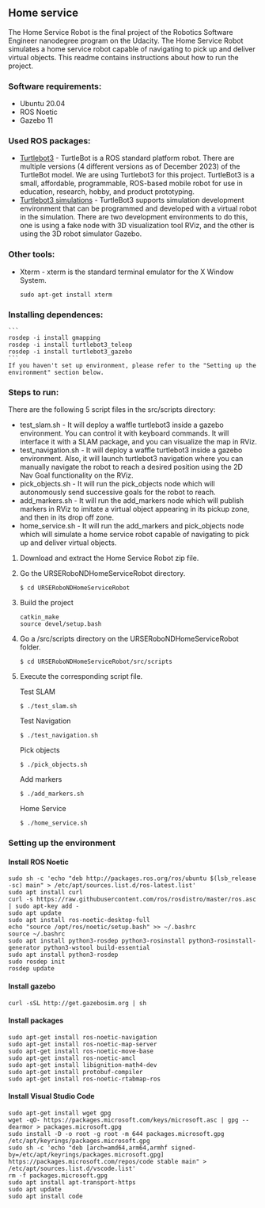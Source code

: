 ## Home service

The Home Service Robot is the final project of the Robotics Software Engineer nanodegree program on the Udacity.
The Home Service Robot simulates a home service robot capable of navigating to pick up and deliver virtual objects.
This readme contains instructions about how to run the project.

### Software requirements:
 - Ubuntu 20.04
 - ROS Noetic
 - Gazebo 11

### Used ROS packages:
 - [Turtlebot3](https://github.com/ROBOTIS-GIT/turtlebot3) - TurtleBot is a ROS standard platform robot. There are multiple versions (4 different versions as of December 2023) of the TurtleBot model. 
   We are using Turtlebot3 for this project. TurtleBot3 is a small, affordable, programmable, ROS-based mobile robot for use in education, research, hobby, and product prototyping.
 - [Turtlebot3 simulations](https://github.com/ROBOTIS-GIT/turtlebot3_simulations) - TurtleBot3 supports simulation development environment that can be programmed and developed with a virtual robot in the simulation. 
   There are two development environments to do this, one is using a fake node with 3D visualization tool RViz, and the other is using the 3D robot simulator Gazebo.

### Other tools:
 - Xterm - xterm is the standard terminal emulator for the X Window System.
    ```
    sudo apt-get install xterm
    ```

### Installing dependences:
    ```
    rosdep -i install gmapping
    rosdep -i install turtlebot3_teleop
    rosdep -i install turtlebot3_gazebo
    ```
    If you haven't set up environment, please refer to the "Setting up the environment" section below.

### Steps to run:
There are the following 5 script files in the src/scripts directory:
 - test_slam.sh - It will deploy a waffle turtlebot3 inside a gazebo environment. You can control it with keyboard commands. 
 It will interface it with a SLAM package, and you can visualize the map in RViz.
 - test_navigation.sh - It will deploy a waffle turtlebot3 inside a gazebo environment. Also, it will launch turtlebot3 navigation where you can manually navigate the robot to reach a desired position using the 2D Nav Goal functionality on the RViz.
 - pick_objects.sh - It will run the pick_objects node which will autonomously send successive goals for the robot to reach.
 - add_markers.sh - It will run the add_markers node which will publish markers in RViz to imitate a virtual object appearing in its pickup zone, and then in its drop off zone.
 - home_service.sh - It will run the add_markers and pick_objects node which will simulate a home service robot capable of navigating to pick up and deliver virtual objects.

1. Download and extract the Home Service Robot zip file.
2. Go the URSERoboNDHomeServiceRobot directory.
    ```
    $ cd URSERoboNDHomeServiceRobot
    ```
3. Build the project
    ```
    catkin_make
    source devel/setup.bash
    ```
4. Go a /src/scripts directory on the URSERoboNDHomeServiceRobot folder.
    ```
    $ cd URSERoboNDHomeServiceRobot/src/scripts
    ```
5. Execute the corresponding script file.

    Test SLAM
    ```
    $ ./test_slam.sh
    ```

    Test Navigation
    ```
    $ ./test_navigation.sh 
    ```

    Pick objects
    ```
    $ ./pick_objects.sh 
    ```

    Add markers
    ```
    $ ./add_markers.sh
    ```

    Home Service
    ```
    $ ./home_service.sh
    ```

### Setting up the environment

#### Install ROS Noetic 
 ```
 sudo sh -c 'echo "deb http://packages.ros.org/ros/ubuntu $(lsb_release -sc) main" > /etc/apt/sources.list.d/ros-latest.list'
 sudo apt install curl
 curl -s https://raw.githubusercontent.com/ros/rosdistro/master/ros.asc | sudo apt-key add -
 sudo apt update
 sudo apt install ros-noetic-desktop-full
 echo "source /opt/ros/noetic/setup.bash" >> ~/.bashrc
 source ~/.bashrc
 sudo apt install python3-rosdep python3-rosinstall python3-rosinstall-generator python3-wstool build-essential
 sudo apt install python3-rosdep
 sudo rosdep init
 rosdep update
 ```

 #### Install gazebo
 ```
 curl -sSL http://get.gazebosim.org | sh
 ```

 #### Install packages
 ```
 sudo apt-get install ros-noetic-navigation 
 sudo apt-get install ros-noetic-map-server 
 sudo apt-get install ros-noetic-move-base 
 sudo apt-get install ros-noetic-amcl
 sudo apt-get install libignition-math4-dev 
 sudo apt-get install protobuf-compiler
 sudo apt-get install ros-noetic-rtabmap-ros
 ```

 #### Install Visual Studio Code
 ```
 sudo apt-get install wget gpg
 wget -qO- https://packages.microsoft.com/keys/microsoft.asc | gpg --dearmor > packages.microsoft.gpg
 sudo install -D -o root -g root -m 644 packages.microsoft.gpg /etc/apt/keyrings/packages.microsoft.gpg
 sudo sh -c 'echo "deb [arch=amd64,arm64,armhf signed-by=/etc/apt/keyrings/packages.microsoft.gpg] https://packages.microsoft.com/repos/code stable main" > /etc/apt/sources.list.d/vscode.list'
 rm -f packages.microsoft.gpg
 sudo apt install apt-transport-https
 sudo apt update
 sudo apt install code
 ```
